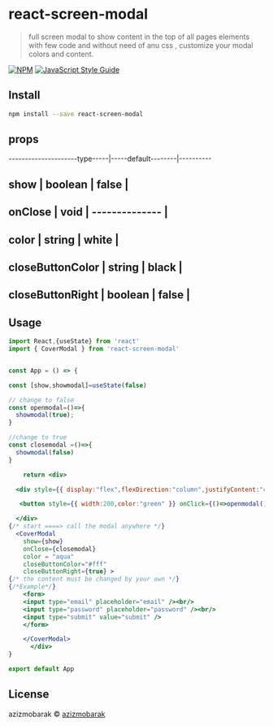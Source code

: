 # react-screen-modal

> full screen modal to show content in the top of all pages elements with few code and without need of anu css , customize your modal colors and content.

[![NPM](https://img.shields.io/npm/v/react-screen-modal.svg)](https://www.npmjs.com/package/react-screen-modal) [![JavaScript Style Guide](https://img.shields.io/badge/code_style-standard-brightgreen.svg)](https://standardjs.com)

## Install

```bash
npm install --save react-screen-modal
```
## props
---------------------type-----|-----default--------|----------

show               | boolean  |      false         |
-------------------------------------------------------------
onClose            |   void   |   --------------   |
--------------------------------------------------------------
color              | string   |       white        |
--------------------------------------------------------------
closeButtonColor   | string   |      black         |
--------------------------------------------------------------
closeButtonRight   | boolean  |       false        |
--------------------------------------------------------------




## Usage

```jsx
import React,{useState} from 'react'
import { CoverModal } from 'react-screen-modal'


const App = () => {

const [show,showmodal]=useState(false)

// change to false
const openmodal=()=>{
  showmodal(true);
}

//change to true
const closemodal =()=>{
  showmodal(false)
}

    return <div>

  <div style={{ display:"flex",flexDirection:"column",justifyContent:"center" ,alignItems:"center",height:"100vh" }} >

   <button style={{ width:200,color:"green" }} onClick={()=>openmodal()} >show</button>

  </div>
{/* start ====> call the modal anywhere */}
  <CoverModal
    show={show}
    onClose={closemodal}
    color = "aqua"
    closeButtonColor="#fff"
    closeButtonRight={true} >
{/* the content must be changed by your own */}
{/*Example*/}
    <form>
    <input type="email" placeholder="email" /><br/>
    <input type="password" placeholder="password" /><br/>
    <input type="submit" value="submit" />
    </form>

    </CoverModal>
      </div>
}

export default App

```

## License

azizmobarak © [azizmobarak](https://github.com/azizmobarak)
